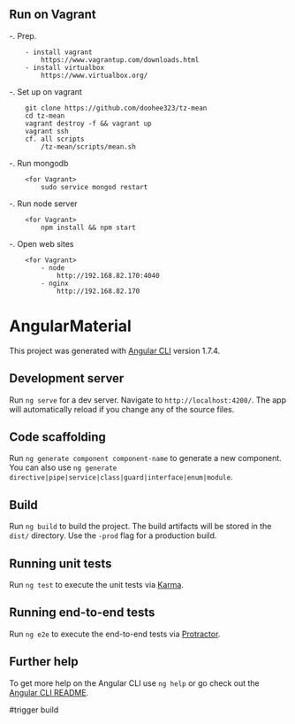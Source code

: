 ## Run on Vagrant
-. Prep.
```
    - install vagrant
        https://www.vagrantup.com/downloads.html
    - install virtualbox
        https://www.virtualbox.org/

```
-. Set up on vagrant
```
    git clone https://github.com/doohee323/tz-mean
    cd tz-mean
	vagrant destroy -f && vagrant up
	vagrant ssh
	cf. all scripts
		/tz-mean/scripts/mean.sh
```

-. Run mongodb
```
	<for Vagrant>
		sudo service mongod restart 
```

-. Run node server
```
	<for Vagrant>
		npm install && npm start
```

-. Open web sites
```
	<for Vagrant>
		- node
			http://192.168.82.170:4040
		- nginx
			http://192.168.82.170
```

# AngularMaterial

This project was generated with [Angular CLI](https://github.com/angular/angular-cli) version 1.7.4.

## Development server

Run `ng serve` for a dev server. Navigate to `http://localhost:4200/`. The app will automatically reload if you change any of the source files.

## Code scaffolding

Run `ng generate component component-name` to generate a new component. You can also use `ng generate directive|pipe|service|class|guard|interface|enum|module`.

## Build

Run `ng build` to build the project. The build artifacts will be stored in the `dist/` directory. Use the `-prod` flag for a production build.

## Running unit tests

Run `ng test` to execute the unit tests via [Karma](https://karma-runner.github.io).

## Running end-to-end tests

Run `ng e2e` to execute the end-to-end tests via [Protractor](http://www.protractortest.org/).

## Further help

To get more help on the Angular CLI use `ng help` or go check out the [Angular CLI README](https://github.com/angular/angular-cli/blob/master/README.md).

#trigger build